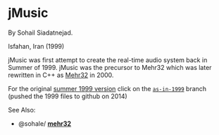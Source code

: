 # jMusic
By Sohail Siadatnejad.

Isfahan, Iran (1999)

jMusic was first attempt to create the real-time audio system back in Summer of 1999.
jMusic was the precursor to Mehr32 which was later rewritten in C++ as [Mehr32](https://github.com/sohale/mehr32) in 2000.

For the original [summer 1999 version](https://github.com/sohale/jMusic/tree/as-in-1999) click on the [`as-in-1999`](https://github.com/sohale/jMusic/tree/as-in-1999) branch (pushed the 1999 files to github on 2014)

See Also:
* @sohale/ **[mehr32](https://github.com/sohale/mehr32)**
